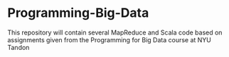 # Programming-Big-Data
This repository will contain several MapReduce and Scala code based on assignments given from the Programming for Big Data course at NYU Tandon
